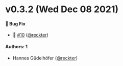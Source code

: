 # v0.3.2 (Wed Dec 08 2021)

#### 🐛 Bug Fix

- :rocket: [#10](https://github.com/opencreek/eslint-plugin-ts/pull/10) ([@reckter](https://github.com/reckter))

#### Authors: 1

- Hannes Güdelhöfer ([@reckter](https://github.com/reckter))

